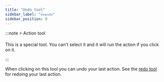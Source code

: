 ```yaml
---
title: "Undo tool"
sidebar_label: "ย้อนกลับ"
sidebar_position: 0
---
```


:::note ⚡ Action tool

This is a special tool. You can't select it and it will run the action if you click on it.

:::

When clicking on this tool you can undo your last action. See the [redo tool](redo) for redoing your last action.
